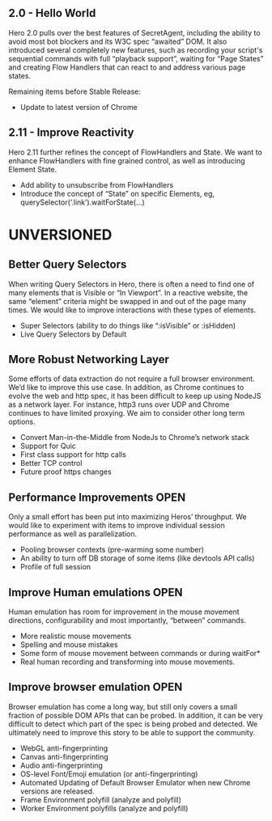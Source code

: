 ## 2.0 - Hello World
Hero 2.0 pulls over the best features of SecretAgent, including the ability to avoid most bot blockers and its W3C spec “awaited” DOM. It also introduced several completely new features, such as recording your script's sequential commands with full “playback support”, waiting for “Page States” and creating Flow Handlers that can react to and address various page states.

Remaining items before Stable Release:

- Update to latest version of Chrome

## 2.11 - Improve Reactivity
Hero 2.11 further refines the concept of FlowHandlers and State. We want to enhance FlowHandlers with fine grained control, as well as introducing Element State.
- Add ability to unsubscribe from FlowHandlers
- Introduce the concept of “State” on specific Elements, eg, querySelector(‘.link’).waitForState(...)


# UNVERSIONED

## Better Query Selectors
When writing Query Selectors in Hero, there is often a need to find one of many elements that is Visible or “In Viewport”. In a reactive website, the same “element” criteria might be swapped in and out of the page many times. We would like to improve interactions with these types of elements.
- Super Selectors (ability to do things like “:isVisible” or :isHidden)
- Live Query Selectors by Default

## More Robust Networking Layer
Some efforts of data extraction do not require a full browser environment. We’d like to improve this use case. In addition, as Chrome continues to evolve the web and http spec, it has been difficult to keep up using NodeJS as a network layer. For instance, http3 runs over UDP and Chrome continues to have limited proxying. We aim to consider other long term options.
- Convert Man-in-the-Middle from NodeJs to Chrome’s network stack
- Support for Quic
- First class support for http calls
- Better TCP control
- Future proof https changes

## Performance Improvements OPEN
Only a small effort has been put into maximizing Heros’ throughput. We would like to experiment with items to improve individual session performance as well as parallelization.
- Pooling browser contexts (pre-warming some number)
- An ability to turn off DB storage of some items (like devtools API calls)
- Profile of full session

## Improve Human emulations OPEN
Human emulation has room for improvement in the mouse movement directions, configurability and most importantly, “between” commands.
- More realistic mouse movements
- Spelling and mouse mistakes
- Some form of mouse movement between commands or during waitFor*
- Real human recording and transforming into mouse movements.

## Improve browser emulation OPEN
Browser emulation has come a long way, but still only covers a small fraction of possible DOM APIs that can be probed. In addition, it can be very difficult to detect which part of the spec is being probed and detected. We ultimately need to improve this story to be able to support the community.
- WebGL anti-fingerprinting
- Canvas anti-fingerprinting
- Audio anti-fingerprinting
- OS-level Font/Emoji emulation (or anti-fingerprinting)
- Automated Updating of Default Browser Emulator when new Chrome versions are released.
- Frame Environment polyfill (analyze and polyfill)
- Worker Environment polyfills (analyze and polyfill)

